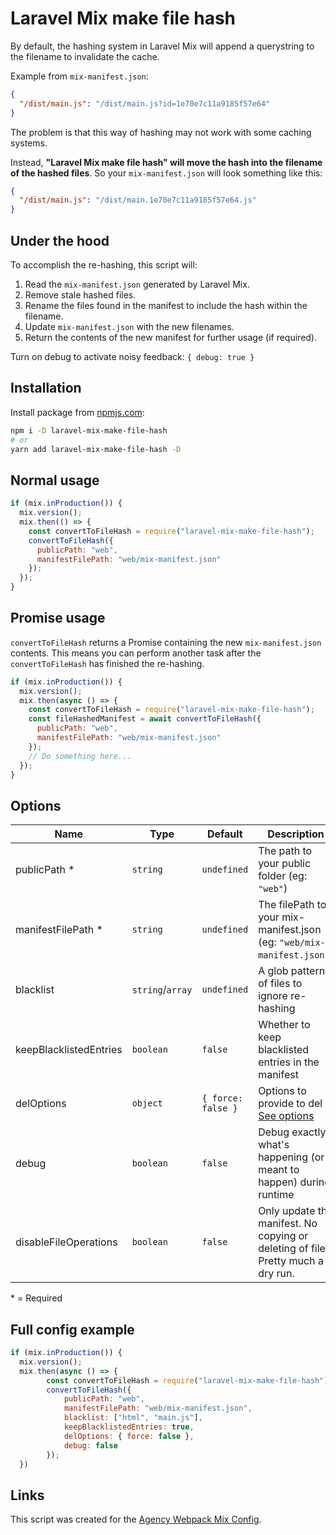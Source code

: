 # Laravel Mix make file hash

By default, the hashing system in Laravel Mix will append a querystring to the filename to invalidate the cache.

Example from `mix-manifest.json`:

```json
{
  "/dist/main.js": "/dist/main.js?id=1e70e7c11a9185f57e64"
}
```

The problem is that this way of hashing may not work with some caching systems.

Instead, **"Laravel Mix make file hash" will move the hash into the filename of the hashed files**. So your `mix-manifest.json` will look something like this:

```json
{
  "/dist/main.js": "/dist/main.1e70e7c11a9185f57e64.js"
}
```

## Under the hood

To accomplish the re-hashing, this script will:

1. Read the `mix-manifest.json` generated by Laravel Mix.
2. Remove stale hashed files.
3. Rename the files found in the manifest to include the hash within the filename.
4. Update `mix-manifest.json` with the new filenames.
5. Return the contents of the new manifest for further usage (if required).

Turn on debug to activate noisy feedback:
`{ debug: true }`

## Installation

Install package from [npmjs.com](https://www.npmjs.com/package/laravel-mix-make-file-hash):

```bash
npm i -D laravel-mix-make-file-hash
# or
yarn add laravel-mix-make-file-hash -D
```

## Normal usage

```js
if (mix.inProduction()) {
  mix.version();
  mix.then(() => {
    const convertToFileHash = require("laravel-mix-make-file-hash");
    convertToFileHash({
      publicPath: "web",
      manifestFilePath: "web/mix-manifest.json"
    });
  });
}
```

## Promise usage

`convertToFileHash` returns a Promise containing the new `mix-manifest.json` contents. This means you can perform another task after the `convertToFileHash` has finished the re-hashing.

```js
if (mix.inProduction()) {
  mix.version();
  mix.then(async () => {
    const convertToFileHash = require("laravel-mix-make-file-hash");
    const fileHashedManifest = await convertToFileHash({
      publicPath: "web",
      manifestFilePath: "web/mix-manifest.json"
    });
    // Do something here...
  });
}
```

## Options

| Name                   | Type             | Default            | Description                                                                          |
| ---------------------- | ---------------- | ------------------ | ------------------------------------------------------------------------------------ |
| publicPath \*          | `string`         | `undefined`        | The path to your public folder (eg: `"web"`)                                         |
| manifestFilePath \*    | `string`         | `undefined`        | The filePath to your mix-manifest.json<br /> (eg: `"web/mix-manifest.json"`)         |
| blacklist              | `string`/`array` | `undefined`        | A glob pattern of files to ignore re-hashing                                         |
| keepBlacklistedEntries | `boolean`        | `false`            | Whether to keep blacklisted entries in the manifest                                  |
| delOptions             | `object`         | `{ force: false }` | Options to provide to del - [See options](https://www.npmjs.com/package/del#options) |
| debug                  | `boolean`        | `false`            | Debug exactly what's happening (or meant to happen) during runtime                   |
| disableFileOperations  | `boolean`        | `false`            | Only update the manifest. No copying or deleting of files. Pretty much a dry run.    |

\*&nbsp;= Required

## Full config example

```js
if (mix.inProduction()) {
  mix.version();
  mix.then(async () => {
        const convertToFileHash = require("laravel-mix-make-file-hash");
        convertToFileHash({
            publicPath: "web",
            manifestFilePath: "web/mix-manifest.json",
            blacklist: ["html", "main.js"],
            keepBlacklistedEntries: true,
            delOptions: { force: false },
            debug: false
        });
  })
```

## Links

This script was created for the [Agency Webpack Mix Config](https://github.com/ben-rogerson/agency-webpack-mix-config).
